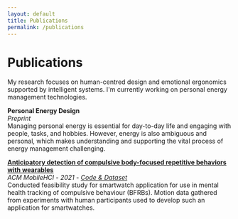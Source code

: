 ```yaml
---
layout: default
title: Publications
permalink: /publications
---
```


# Publications

My research focuses on human-centred design and emotional ergonomics supported by intelligent systems. I'm currently working on personal energy management technologies.

**Personal Energy Design**\
*Preprint*\
Managing personal energy is essential for day-to-day life and engaging with people, tasks, and hobbies. However, energy is also ambiguous and personal, which makes understanding and supporting the vital  process of energy management challenging. 


[**Anticipatory detection of compulsive body-focused repetitive behaviors with wearables**](https://dl.acm.org/doi/10.1145/3447526.3472061)\
*ACM MobileHCI* - *2021* - [*Code & Dataset*](https://github.com/Bhorda/BFRBAnticipationDataset)\
Conducted feasibility study for smartwatch application for use in mental health tracking of compulsive behaviour (BFRBs). Motion data gathered from experiments with human participants used to develop such an application for smartwatches.


